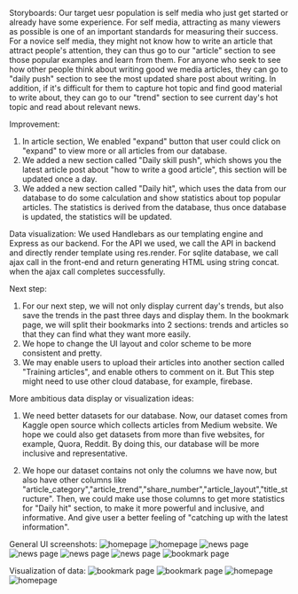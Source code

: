 Storyboards: Our target uesr population is self media who just get started or already have some experience. For self media, attracting as many viewers as possible is one of an important standards for measuring their success. For a novice self media, they might not know how to write an article that attract people's attention, they can thus go to our "article" section to see those popular examples and learn from them. For anyone who seek to see how other people think about writing good we media articles, they can go to "daily push" section to see the most updated share post about writing. In addition, if it's difficult for them to capture hot topic and find good material to write about, they can go to our "trend" section to see current day's hot topic and read about relevant news.

Improvement:
1. In article section, We enabled "expand" button that user could click on "expand" to view more or all articles from our database.
2. We added a new section called "Daily skill push", which shows you the latest article post about "how to write a good article", this section will be updated once a day.
3. We added a new section called "Daily hit", which uses the data from our database to do some calculation and show statistics about top
popular articles. The statistics is derived from the database, thus once database is updated, the statistics will be updated.

Data visualization: We used Handlebars as our templating engine and Express as our backend. For the API we used, we call the API in backend and directly render template using res.render. For sqlite database, we call ajax call in the front-end and return generating HTML using string concat. when the ajax call completes successfully.

Next step:
1. For our next step, we will not only display current day's trends, but also save the trends in the past three days and display them. In the bookmark page, we will split their bookmarks into 2 sections: trends and articles so that they can find what they want more easily.
2. We hope to change the UI layout and color scheme to be more consistent and pretty.
3. We may enable users to upload their articles into another section called "Training articles", and enable others to comment on it. But This step might need to use other cloud database, for example, firebase.

More ambitious data display or visualization ideas:
1. We need better datasets for our database. Now, our dataset comes from Kaggle open source which collects articles from Medium website. We hope we could also get datasets from more than five websites, for example, Quora, Reddit. By doing this, our database will be more inclusive
and representative.

2. We hope our dataset contains not only the columns we have now, but also have other columns like "article_category","article_trend","share_number","article_layout","title_structure". Then, we could make use those columns to get more statistics for "Daily hit" section, to make it more powerful and inclusive, and informative. And give user a better feeling of "catching up
with the latest information".

General UI screenshots:
![homepage](https://github.com/Hannahh1425/cogs121/blob/master/M5/home1.jpg)
![homepage](https://github.com/Hannahh1425/cogs121/blob/master/M5/home2.jpg)
![news page](https://github.com/Hannahh1425/cogs121/blob/master/M5/home3.jpg)
![news page](https://github.com/Hannahh1425/cogs121/blob/master/M5/home4.jpg)
![news page](https://github.com/Hannahh1425/cogs121/blob/master/M5/home5.jpg)
![news page](https://github.com/Hannahh1425/cogs121/blob/master/M5/trend.jpg)
![bookmark page](https://github.com/Hannahh1425/cogs121/blob/master/M5/bookmark.jpg)

Visualization of data:
![bookmark page](https://github.com/Hannahh1425/cogs121/blob/master/M5/home2.jpg)
![bookmark page](https://github.com/Hannahh1425/cogs121/blob/master/M5/bookmark.jpg)
![homepage](https://github.com/Hannahh1425/cogs121/blob/master/M5/home4.jpg)
![homepage](https://github.com/Hannahh1425/cogs121/blob/master/M5/trend.jpg)
